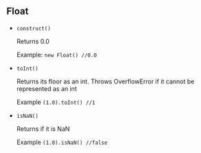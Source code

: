 ## Float
* ```construct()```

    Returns 0.0

    Example: ```new Float() //0.0```

* ```toInt()```

    Returns its floor as an int. Throws OverflowError if it cannot be represented as an int

    Example ```(1.0).toInt() //1```

* ```isNaN()```

    Returns if it is NaN

    Example ```(1.0).isNaN() //false```